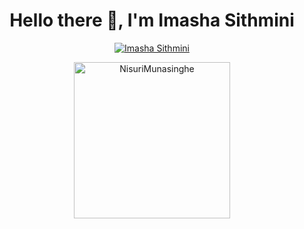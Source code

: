 <h1 align="center">Hello there 👋, I'm Imasha Sithmini</h1>

<p align="Center" ><a href="https://github.com/ryo-ma/github-profile-trophy"><img src="https://github-profile-trophy.vercel.app/?username=Imashaaaa&&count_private=true&no-bg-true&theme=darkhub" alt="Imasha Sithmini" /></a> </p>

 <p align="Center" > <img  align="center" src="https://i.pinimg.com/originals/de/36/18/de36185d0390af140fd3438b2a9b4423.png" width="250" alt="NisuriMunasinghe" /></p> 

